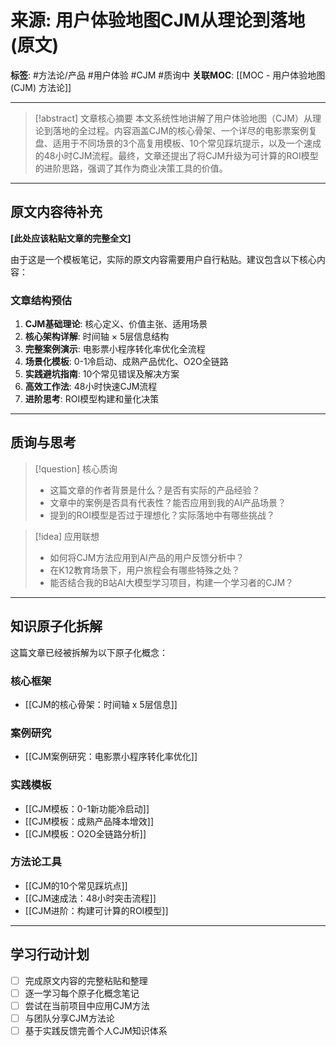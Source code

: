 # 来源: 用户体验地图CJM从理论到落地 (原文)

**标签**: #方法论/产品 #用户体验 #CJM #质询中
**关联MOC**: [[MOC - 用户体验地图 (CJM) 方法论]]

---

> [!abstract] 文章核心摘要
> 本文系统性地讲解了用户体验地图（CJM）从理论到落地的全过程。内容涵盖CJM的核心骨架、一个详尽的电影票案例复盘、适用于不同场景的3个高复用模板、10个常见踩坑提示，以及一个速成的48小时CJM流程。最终，文章还提出了将CJM升级为可计算的ROI模型的进阶思路，强调了其作为商业决策工具的价值。

---

## 原文内容待补充

**[此处应该粘贴文章的完整全文]**

由于这是一个模板笔记，实际的原文内容需要用户自行粘贴。建议包含以下核心内容：

### 文章结构预估
1. **CJM基础理论**: 核心定义、价值主张、适用场景
2. **核心架构详解**: 时间轴 × 5层信息结构
3. **完整案例演示**: 电影票小程序转化率优化全流程
4. **场景化模板**: 0-1冷启动、成熟产品优化、O2O全链路
5. **实践避坑指南**: 10个常见错误及解决方案
6. **高效工作法**: 48小时快速CJM流程
7. **进阶思考**: ROI模型构建和量化决策

---

## 质询与思考

> [!question] 核心质询
> - 这篇文章的作者背景是什么？是否有实际的产品经验？
> - 文章中的案例是否具有代表性？能否应用到我的AI产品场景？
> - 提到的ROI模型是否过于理想化？实际落地中有哪些挑战？

> [!idea] 应用联想
> - 如何将CJM方法应用到AI产品的用户反馈分析中？
> - 在K12教育场景下，用户旅程会有哪些特殊之处？
> - 能否结合我的B站AI大模型学习项目，构建一个学习者的CJM？

---

## 知识原子化拆解

这篇文章已经被拆解为以下原子化概念：

### 核心框架
- [[CJM的核心骨架：时间轴 x 5层信息]]

### 案例研究
- [[CJM案例研究：电影票小程序转化率优化]]

### 实践模板
- [[CJM模板：0-1新功能冷启动]]
- [[CJM模板：成熟产品降本增效]]
- [[CJM模板：O2O全链路分析]]

### 方法论工具
- [[CJM的10个常见踩坑点]]
- [[CJM速成法：48小时突击流程]]
- [[CJM进阶：构建可计算的ROI模型]]

---

## 学习行动计划

- [ ] 完成原文内容的完整粘贴和整理
- [ ] 逐一学习每个原子化概念笔记
- [ ] 尝试在当前项目中应用CJM方法
- [ ] 与团队分享CJM方法论
- [ ] 基于实践反馈完善个人CJM知识体系